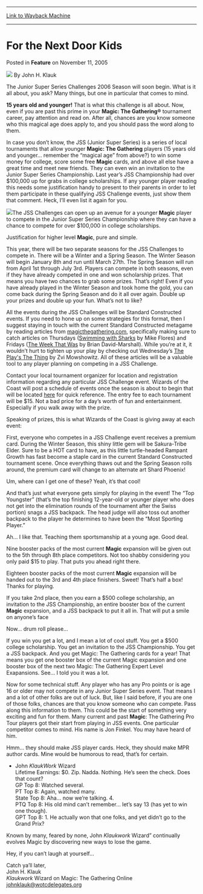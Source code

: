 
---
[Link to Wayback Machine](https://web.archive.org/web/20210430044539/https://magic.wizards.com/en/articles/archive/feature/next-door-kids-2005-11-11)

[_metadata_:author]:- "John H. Klauk"
[_metadata_:description]:- "The Junior Super Series Challenges 2006 Season will soon begin. What is it all about, you ask? Many things, but one in particular that comes to mind. 15 years old and younger! That is what this challenge is all about. Now, even if you are past this prime in your Magic: The Gathering® tournament career, pay attention and read on. After all, chances are you know someone who this"
[_metadata_:generator]:- "Drupal 7 (http://drupal.org)"
[_metadata_:publish_date]:- "2005-11-11"
[_metadata_:title]:- "For the Next Door Kids"
[_metadata_:wayback_capture_timestamp]:- "2021-04-30 04:45:39+00:00"
[_metadata_:wayback_raw_url]:- "https://web.archive.org/web/20210430044539id_/https://magic.wizards.com/en/articles/archive/feature/next-door-kids-2005-11-11"
[_metadata_:wayback_url]:- "https://magic.wizards.com/en/articles/archive/feature/next-door-kids-2005-11-11"
---


For the Next Door Kids
======================



 Posted in **Feature**
 on November 11, 2005 






![](https://media.magic.wizards.com/styles/auth_small/public/generic-avatar-150_335.png)
By John H. Klauk











The Junior Super Series Challenges 2006 Season will soon begin. What is it all about, you ask? Many things, but one in particular that comes to mind.


**15 years old and younger!** That is what this challenge is all about. Now, even if you are past this prime in your **Magic: The Gathering®** tournament career, pay attention and read on. After all, chances are you know someone who this magical age does apply to, and you should pass the word along to them.


In case you don’t know, the JSS (Junior Super Series) is a series of local tournaments that allow younger **Magic: The Gathering** players (15 years old and younger… remember the “magical age” from above?) to win some money for college, score some free **Magic** cards, and above all else have a great time and meet new friends. They can even win an invitation to the Junior Super Series Championship. Last year’s JSS Championship had over $100,000 up for grabs in college scholarships. If any younger player reading this needs some justification handy to present to their parents in order to let them participate in these qualifying JSS Challenge events, just show them that comment. Heck, I’ll even list it again for you.


![](https://media.magic.wizards.com/image_legacy_migration/jss/images/JSS_logo_2001.jpg)The JSS Challenges can open up an avenue for a younger **Magic** player to compete in the Junior Super Series Championship where they can have a chance to compete for over $100,000 in college scholarships.


Justification for higher level **Magic**, pure and simple.


This year, there will be two separate seasons for the JSS Challenges to compete in. There will be a Winter and a Spring Season. The Winter Season will begin January 8th and run until March 27th. The Spring Season will run from April 1st through July 3rd. Players can compete in both seasons, even if they have already competed in one and won scholarship prizes. That means you have two chances to grab some prizes. That’s right! Even if you have already played in the Winter Season and took home the gold, you can come back during the Spring Season and do it all over again. Double up your prizes and double up your fun. What’s not to like?


All the events during the JSS Challenges will be Standard Constructed events. If you need to hone up on some strategies for this format, then I suggest staying in touch with the current Standard Constructed metagame by reading articles from [magicthegathering.com](http://www.wizards.com/magic/welcome.asp), specifically making sure to catch articles on Thursdays ([Swimming with Sharks](http://www.wizards.com/default.asp?x=mtgcom/columnarchive&column=SwimmingWithSharks) by Mike Flores) and Fridays ([The Week That Was](http://www.wizards.com/default.asp?x=mtgcom/columnarchive&column=TheWeekThatWas) by Brian David-Marshall). While you’re at it, it wouldn’t hurt to tighten up your play by checking out Wednesday’s [The Play's The Thing](http://www.wizards.com/default.asp?x=mtgcom/columnarchive&column=ThePlay'sTheThing) by Zvi Mowshowitz. All of these articles will be a valuable tool to any player planning on competing in a JSS Challenge.


Contact your local tournament organizer for location and registration information regarding any particular JSS Challenge event. Wizards of the Coast will post a schedule of events once the season is about to begin that will be located [here](http://www.wizards.com/default.asp?x=events/magic/jss) for quick reference. The entry fee to each tournament will be $15. Not a bad price for a day’s worth of fun and entertainment. Especially if you walk away with the prize.


Speaking of prizes, this is what Wizards of the Coast is giving away at each event:


First, everyone who competes in a JSS Challenge event receives a premium card. During the Winter Season, this shiny little gem will be Sakura-Tribe Elder. Sure to be a HOT card to have, as this little turtle-headed Rampant Growth has fast become a staple card in the current Standard Constructed tournament scene. Once everything thaws out and the Spring Season rolls around, the premium card will change to an alternate art Shard Phoenix!


Um, where can I get one of these? Yeah, it’s that cool!


And that’s just what everyone gets simply for playing in the event! The “Top Youngster” (that’s the top finishing 12-year-old or younger player who does not get into the elimination rounds of the tournament after the Swiss portion) snags a JSS backpack. The head judge will also toss out another backpack to the player he determines to have been the “Most Sporting Player.”


Ah… I like that. Teaching them sportsmanship at a young age. Good deal.


Nine booster packs of the most current **Magic** expansion will be given out to the 5th through 8th place competitors. Not too shabby considering you only paid $15 to play. That puts you ahead right there.


Eighteen booster packs of the most current **Magic** expansion will be handed out to the 3rd and 4th place finishers. Sweet! That’s half a box! Thanks for playing.


If you take 2nd place, then you earn a $500 college scholarship, an invitation to the JSS Championship, an entire booster box of the current **Magic** expansion, and a JSS backpack to put it all in. That will put a smile on anyone’s face


Now… drum roll please...


If you win you get a lot, and I mean a lot of cool stuff. You get a $500 college scholarship. You get an invitation to the JSS Championship. You get a JSS backpack. And you get Magic: The Gathering cards for a year! That means you get one booster box of the current Magic expansion and one booster box of the next two Magic: The Gathering Expert Level Exapansions. See… I told you it was a lot.


Now for some technical stuff. Any player who has any Pro points or is age 16 or older may not compete in any Junior Super Series event. That means I and a lot of other folks are out of luck. But, like I said before, if you are one of those folks, chances are that you know someone who can compete. Pass along this information to them. This could be the start of something very exciting and fun for them. Many current and past **Magic**: The Gathering Pro Tour players got their start from playing in JSS events. One particular competitor comes to mind. His name is Jon Finkel. You may have heard of him.


Hmm… they should make JSS player cards. Heck, they should make MPR author cards. Mine would be humorous to read, that’s for certain.





* John *KlaukWork* Wizard  
 Lifetime Earnings: $0. Zip. Nadda. Nothing. He’s seen the check. Does that count?   
 GP Top 8: Watched several.   
 PT Top 8: Again, watched many.  
State Top 8: Aha… now we’re talking. 4.   
 PTQ Top 8: His old mind can’t remember… let’s say 13 (has yet to win one though).   
 GPT Top 8: 1. He actually won that one folks, and yet didn’t go to the Grand Prix?

Known by many, feared by none, John *Klaukwork* Wizard” continually evolves Magic by discovering new ways to lose the game.


Hey, if you can’t laugh at yourself…


Catch ya’ll later,   
 John H. Klauk   
*Klaukwork* Wizard on Magic: The Gathering Online   
[johnklauk@wotcdelegates.org](http://archive.wizards.com/Magic/Magazine/Article.aspx?x=jonhklauk@wotcdelegates.org)







